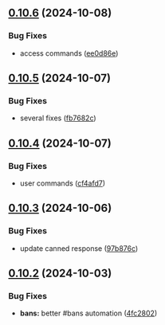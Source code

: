 ## [0.10.6](https://github.com/Torwent/wasp-discord/compare/v0.10.5...v0.10.6) (2024-10-08)


### Bug Fixes

* access commands ([ee0d86e](https://github.com/Torwent/wasp-discord/commit/ee0d86ef05ff9c65b813f21f7850930532fb8f8a))



## [0.10.5](https://github.com/Torwent/wasp-discord/compare/v0.10.4...v0.10.5) (2024-10-07)


### Bug Fixes

* several fixes ([fb7682c](https://github.com/Torwent/wasp-discord/commit/fb7682cf1824acc757e9165a181fa191a799a939))



## [0.10.4](https://github.com/Torwent/wasp-discord/compare/v0.10.3...v0.10.4) (2024-10-07)


### Bug Fixes

* user commands ([cf4afd7](https://github.com/Torwent/wasp-discord/commit/cf4afd79607a0fa33d99027fedfd34a2a86669e0))



## [0.10.3](https://github.com/Torwent/wasp-discord/compare/v0.10.2...v0.10.3) (2024-10-06)


### Bug Fixes

* update canned response ([97b876c](https://github.com/Torwent/wasp-discord/commit/97b876c4a262ba1e68cd4c944b42d3aeb825ee55))



## [0.10.2](https://github.com/Torwent/wasp-discord/compare/v0.10.1...v0.10.2) (2024-10-03)


### Bug Fixes

* **bans:** better #bans automation ([4fc2802](https://github.com/Torwent/wasp-discord/commit/4fc28020a6fa1e24787c37d7d61794e532f69a0b))



